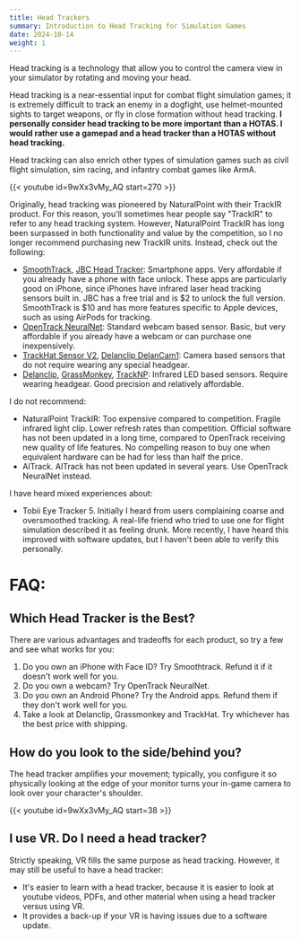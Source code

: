 ```yaml
---
title: Head Trackers
summary: Introduction to Head Tracking for Simulation Games
date: 2024-10-14
weight: 1
---
```

Head tracking is a technology that allow you to control the camera view in your simulator by rotating and moving your head.

Head tracking is a near-essential input for combat flight simulation games; it is extremely difficult to track an enemy in a dogfight, use helmet-mounted sights to target weapons, or fly in close formation without head tracking. **I personally consider head tracking to be more important than a HOTAS. I would rather use a gamepad and a head tracker than a HOTAS without head tracking.**

Head tracking can also enrich other types of simulation games such as civil flight simulation, sim racing, and infantry combat games like ArmA.

{{< youtube id=9wXx3vMy_AQ start=270 >}}

Originally, head tracking was pioneered by NaturalPoint with their TrackIR product. For this reason, you'll sometimes hear people say "TrackIR" to refer to any head tracking system. However, NaturalPoint TrackIR has long been surpassed in both functionality and value by the competition, so I no longer recommend purchasing new TrackIR units. Instead, check out the following:

- [SmoothTrack](https://smoothtrack.app/), [JBC Head Tracker](https://jbcconsulting448679429.wordpress.com/): Smartphone apps. Very affordable if you already have a phone with face unlock. These apps are particularly good on iPhone, since iPhones have infrared laser head tracking sensors built in. JBC has a free trial and is $2 to unlock the full version. SmoothTrack is $10 and has more features specific to Apple devices, such as using AirPods for tracking.
- [OpenTrack NeuralNet](https://github.com/opentrack/opentrack/wiki/AI-Face-Tracking): Standard webcam based sensor. Basic, but very affordable if you already have a webcam or can purchase one inexpensively.
- [TrackHat Sensor V2](https://www.trackhat.org/sensorv2), [Delanclip DelanCam1](https://delanclip.com/product/delancam1/): Camera based sensors that do not require wearing any special headgear.
- [Delanclip](https://delanengineering.com/), [GrassMonkey](https://grassmonkeysimulations.com/), [TrackNP](https://www.aliexpress.com/w/wholesale-tracknp.html): Infrared LED based sensors. Require wearing headgear. Good precision and relatively affordable.

I do not recommend:

- NaturalPoint TrackIR: Too expensive compared to competition. Fragile infrared light clip. Lower refresh rates than competition. Official software has not been updated in a long time, compared to OpenTrack receiving new quality of life features. No compelling reason to buy one when equivalent hardware can be had for less than half the price.
- AITrack. AITrack has not been updated in several years. Use OpenTrack NeuralNet instead.

I have heard mixed experiences about:

- Tobii Eye Tracker 5. Initially I heard from users complaining coarse and oversmoothed tracking. A real-life friend who tried to use one for flight simulation described it as feeling drunk. More recently, I have heard this improved with software updates, but I haven't been able to verify this personally.

# FAQ:

## Which Head Tracker is the Best?

There are various advantages and tradeoffs for each product, so try a few and see what works for you:

1. Do you own an iPhone with Face ID? Try Smoothtrack. Refund it if it doesn't work well for you.
1. Do you own a webcam? Try OpenTrack NeuralNet.
1. Do you own an Android Phone? Try the Android apps. Refund them if they don't work well for you.
1. Take a look at Delanclip, Grassmonkey and TrackHat. Try whichever has the best price with shipping.

## How do you look to the side/behind you?

The head tracker amplifies your movement; typically, you configure it so physically looking at the edge of your monitor turns your in-game camera to look over your character's shoulder.

{{< youtube id=9wXx3vMy_AQ start=38 >}}

## I use VR. Do I need a head tracker?

Strictly speaking, VR fills the same purpose as head tracking. However, it may still be useful to have a head tracker:

- It's easier to learn with a head tracker, because it is easier to look at youtube videos, PDFs, and other material when using a head tracker versus using VR.
- It provides a back-up if your VR is having issues due to a software update.
